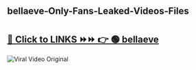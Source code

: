 
 ## bellaeve-Only-Fans-Leaked-Videos-Files

# <h2><a href="https://mediaupload.pro?bellaeve">🔗 Click to LINKS ⏩⏩ 👉 🟢 bellaeve </a></h2>

<a href="https://mediaupload.pro?bellaeve" rel="nofollow" data-target="animated-image.originalLink"><img src="https://i.ibb.co.com/xMMVF88/686577567.gif" alt="Viral Video Original" style="max-width: 100%; display: inline-block;" data-target="animated-image.originalImage"></a>